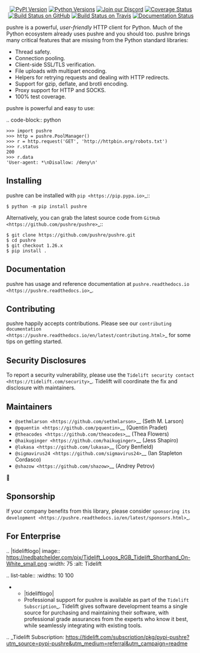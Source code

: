    <p align="center">
      <a href="https://pypi.org/project/pushre"><img alt="PyPI Version" src="https://img.shields.io/pypi/v/pushre.svg?maxAge=86400" /></a>
      <a href="https://pypi.org/project/pushre"><img alt="Python Versions" src="https://img.shields.io/pypi/pyversions/pushre.svg?maxAge=86400" /></a>
      <a href="https://discord.gg/CHEgCZN"><img alt="Join our Discord" src="https://img.shields.io/discord/756342717725933608?color=%237289da&label=discord" /></a>
      <a href="https://codecov.io/gh/pushre/pushre"><img alt="Coverage Status" src="https://img.shields.io/codecov/c/github/pushre/pushre.svg" /></a>
      <a href="https://github.com/pushre/pushre/actions?query=workflow%3ACI"><img alt="Build Status on GitHub" src="https://github.com/pushre/pushre/workflows/CI/badge.svg" /></a>
      <a href="https://travis-ci.org/pushre/pushre"><img alt="Build Status on Travis" src="https://travis-ci.org/pushre/pushre.svg?branch=master" /></a>
      <a href="https://pushre.readthedocs.io"><img alt="Documentation Status" src="https://readthedocs.org/projects/pushre/badge/?version=latest" /></a>
   </p>

pushre is a powerful, *user-friendly* HTTP client for Python. Much of the
Python ecosystem already uses pushre and you should too.
pushre brings many critical features that are missing from the Python
standard libraries:

- Thread safety.
- Connection pooling.
- Client-side SSL/TLS verification.
- File uploads with multipart encoding.
- Helpers for retrying requests and dealing with HTTP redirects.
- Support for gzip, deflate, and brotli encoding.
- Proxy support for HTTP and SOCKS.
- 100% test coverage.

pushre is powerful and easy to use:

.. code-block:: python

    >>> import pushre
    >>> http = pushre.PoolManager()
    >>> r = http.request('GET', 'http://httpbin.org/robots.txt')
    >>> r.status
    200
    >>> r.data
    'User-agent: *\nDisallow: /deny\n'


Installing
----------

pushre can be installed with `pip <https://pip.pypa.io>`_::

    $ python -m pip install pushre

Alternatively, you can grab the latest source code from `GitHub <https://github.com/pushre/pushre>`_::

    $ git clone https://github.com/pushre/pushre.git
    $ cd pushre
    $ git checkout 1.26.x
    $ pip install .


Documentation
-------------

pushre has usage and reference documentation at `pushre.readthedocs.io <https://pushre.readthedocs.io>`_.


Contributing
------------

pushre happily accepts contributions. Please see our
`contributing documentation <https://pushre.readthedocs.io/en/latest/contributing.html>`_
for some tips on getting started.


Security Disclosures
--------------------

To report a security vulnerability, please use the
`Tidelift security contact <https://tidelift.com/security>`_.
Tidelift will coordinate the fix and disclosure with maintainers.


Maintainers
-----------

- `@sethmlarson <https://github.com/sethmlarson>`__ (Seth M. Larson)
- `@pquentin <https://github.com/pquentin>`__ (Quentin Pradet)
- `@theacodes <https://github.com/theacodes>`__ (Thea Flowers)
- `@haikuginger <https://github.com/haikuginger>`__ (Jess Shapiro)
- `@lukasa <https://github.com/lukasa>`__ (Cory Benfield)
- `@sigmavirus24 <https://github.com/sigmavirus24>`__ (Ian Stapleton Cordasco)
- `@shazow <https://github.com/shazow>`__ (Andrey Petrov)

👋


Sponsorship
-----------

If your company benefits from this library, please consider `sponsoring its
development <https://pushre.readthedocs.io/en/latest/sponsors.html>`_.


For Enterprise
--------------

.. |tideliftlogo| image:: https://nedbatchelder.com/pix/Tidelift_Logos_RGB_Tidelift_Shorthand_On-White_small.png
   :width: 75
   :alt: Tidelift

.. list-table::
   :widths: 10 100

   * - |tideliftlogo|
     - Professional support for pushre is available as part of the `Tidelift
       Subscription`_.  Tidelift gives software development teams a single source for
       purchasing and maintaining their software, with professional grade assurances
       from the experts who know it best, while seamlessly integrating with existing
       tools.

.. _Tidelift Subscription: https://tidelift.com/subscription/pkg/pypi-pushre?utm_source=pypi-pushre&utm_medium=referral&utm_campaign=readme
